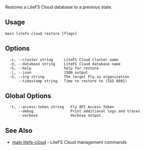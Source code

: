 Restores a LiteFS Cloud database to a previous state.

## Usage
~~~
main litefs-cloud restore [flags]
~~~

## Options

~~~
  -c, --cluster string     LiteFS Cloud cluster name
  -d, --database string    LiteFS Cloud database name
  -h, --help               help for restore
  -j, --json               JSON output
  -o, --org string         The target Fly.io organization
      --timestamp string   Time to restore to (ISO 8601)
~~~

## Global Options

~~~
  -t, --access-token string   Fly API Access Token
      --debug                 Print additional logs and traces
      --verbose               Verbose output
~~~

## See Also

* [main litefs-cloud](/docs/flyctl/main-litefs-cloud/)	 - LiteFS Cloud management commands


